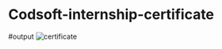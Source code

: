 # Codsoft-internship-certificate

#output 
![certificate](https://github.com/user-attachments/assets/1e194399-47fc-467a-a89e-72478832f5d5)

